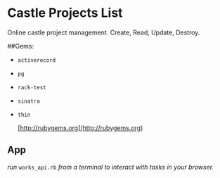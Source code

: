 # Castle Projects List

Online castle project management. Create, Read, Update, Destroy.

##Gems:
* `activerecord`
* `pg`
* `rack-test`
* `sinatra`
* `thin`


	[http://rubygems.org](http://rubygems.org)

## App
*run* `works_api.rb` *from a terminal to interact with tasks in your browser.*
